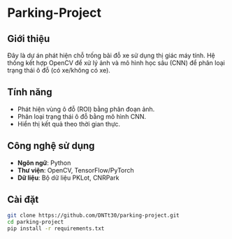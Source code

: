 # Parking-Project

## Giới thiệu
Đây là dự án phát hiện chỗ trống bãi đỗ xe sử dụng thị giác máy tính. Hệ thống kết hợp OpenCV để xử lý ảnh và mô hình học sâu (CNN) để phân loại trạng thái ô đỗ (có xe/không có xe).

## Tính năng
- Phát hiện vùng ô đỗ (ROI) bằng phân đoạn ảnh.
- Phân loại trạng thái ô đỗ bằng mô hình CNN.
- Hiển thị kết quả theo thời gian thực.

## Công nghệ sử dụng
- **Ngôn ngữ**: Python
- **Thư viện**: OpenCV, TensorFlow/PyTorch
- **Dữ liệu**: Bộ dữ liệu PKLot, CNRPark

## Cài đặt
```bash
git clone https://github.com/DNTt30/parking-project.git
cd parking-project
pip install -r requirements.txt
